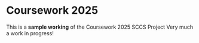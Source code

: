 # Coursework 2025

This is a **sample working** of the Coursework 2025 SCCS Project
Very much a work in progress!
